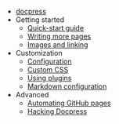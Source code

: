* [docpress](../README.md)
* Getting started
  * [Quick-start guide](getting-started/quickstart.md)
  * [Writing more pages](getting-started/more-pages.md)
  * [Images and linking](getting-started/images-and-linking.md)
* Customization
  * [Configuration](customization/config.md)
  * [Custom CSS](customization/css.md)
  * [Using plugins](customization/plugins.md)
  * [Markdown configuration](customization/markdown.md)
* Advanced
  * [Automating GitHub pages](advanced/gh-pages.md)
  * [Hacking Docpress](advanced/hacking.md)
